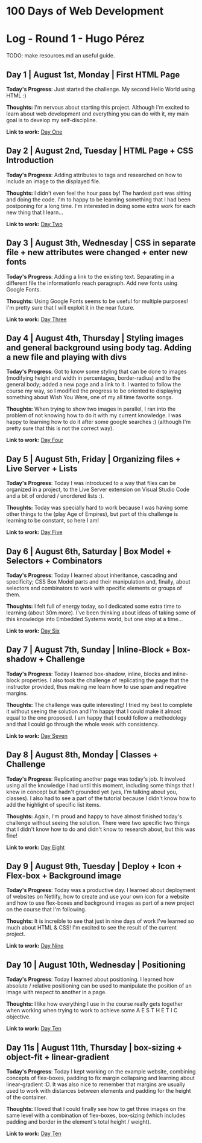 # 100 Days of Web Development

# Log - Round 1 - Hugo Pérez

TODO: make resources.md an useful guide.

## Day 1 | August 1st, Monday | First HTML Page

**Today's Progress**: Just started the challenge. My second Hello World using HTML :)

**Thoughts:** I'm nervous about starting this project. Although I'm excited to learn about web development and everything you can do with it, my main goal is to develop my self-discipline.

**Link to work:** [Day One](https://github.com/Hugondon/100-days-of-code/blob/master/Code/Days_1-5/index_day_one.html)

## Day 2 | August 2nd, Tuesday | HTML Page + CSS Introduction

**Today's Progress**: Adding attributes to tags and researched on how to include an image to the displayed file.

**Thoughts:** I didn't even feel the hour pass by! The hardest part was sitting and doing the code. I'm to happy to be learning something that I had been postponing for a long time. I'm interested in doing some extra work for each new thing that I learn...

**Link to work:** [Day Two](https://github.com/Hugondon/100-days-of-code/blob/master/Code/Days_1-5/index_day_two.html)

## Day 3 | August 3th, Wednesday | CSS in separate file + new attributes were changed + enter new fonts

**Today's Progress**: Adding a link to the existing text. Separating in a different file the informationfo reach paragraph. Add new fonts using Google Fonts.

**Thoughts:** Using Google Fonts seems to be useful for multiple purposes! I'm pretty sure that I will exploit it in the near future.

**Link to work:** [Day Three](https://github.com/Hugondon/100-days-of-code/blob/master/Code/Days_1-5/index_day_three.html)

## Day 4 | August 4th, Thursday | Styling images and general background using body tag. Adding a new file and playing with divs

**Today's Progress**: Got to know some styling that can be done to images (modifying height and width in percentages, border-radius) and to the general body; added a new page and a link to it. I wanted to follow the course my way, so I modified the progress to be oriented to displaying something about Wish You Were, one of my all time favorite songs.

**Thoughts:** When trying to show two images in parallel, I ran into the problem of not knowing how to do it with my current knowledge. I was happy to learning how to do it after some google searches :) (although I'm pretty sure that this is not the correct way).

**Link to work:** [Day Four](https://github.com/Hugondon/100-days-of-code/blob/master/Code/Days_1-5/index_day_four.html)

## Day 5 | August 5th, Friday | Organizing files + Live Server + Lists

**Today's Progress**: Today I was introduced to a way that files can be organized in a project, to the Live Server extension on Visual Studio Code and a bit of ordered / unordered lists :).

**Thoughts:** Today was specially hard to work because I was having some other things to the (play Age of Empires), but part of this challenge is learning to be constant, so here I am!

**Link to work:** [Day Five](https://github.com/Hugondon/100-days-of-code/blob/master/Code/Days_1-5/index.html)

## Day 6 | August 6th, Saturday | Box Model + Selectors + Combinators

**Today's Progress**: Today I learned about inheritance, cascading and specificity; CSS Box Model parts and their manipulation and, finally, about selectors and combinators to work with specific elements or groups of them.

**Thoughts:** I felt full of energy today, so I dedicated some extra time to learning (about 30m more). I've been thinking about ideas of taking some of this knowledge into Embedded Systems world, but one step at a time...

**Link to work:** [Day Six](https://github.com/Hugondon/100-days-of-code/blob/master/Code/Days_6-8/index.html)

## Day 7 | August 7th, Sunday | Inline-Block + Box-shadow + Challenge

**Today's Progress**: Today I learned box-shadow, inline, blocks and inline-block properties. I also took the challenge of replicating the page that the instructor provided, thus making me learn how to use span and negative margins.

**Thoughts:** The challenge was quite interesting! I tried my best to complete it without seeing the solution and I'm happy that I could make it almost equal to the one proposed. I am happy that I could follow a methodology and that I could go through the whole week with consistency.

**Link to work:** [Day Seven](https://github.com/Hugondon/100-days-of-code/blob/master/Code/Days_6-8/challenge.html)

## Day 8 | August 8th, Monday | Classes + Challenge

**Today's Progress**: Replicating another page was today's job. It involved using all the knowledge I had until this moment, including some things that I knew in concept but hadn't grounded yet (yes, I'm talking about you, classes). I also had to see a part of the tutorial because I didn't know how to add the highlight of specific list items.

**Thoughts:** Again, I'm proud and happy to have almost finished today's challenge without seeing the solution. There were two specific two things that I didn't know how to do and didn't know to research about, but this was fine!

**Link to work:** [Day Eight](https://github.com/Hugondon/100-days-of-code/blob/master/Code/Day8/index.html)

## Day 9 | August 9th, Tuesday | Deploy + Icon + Flex-box + Background image

**Today's Progress**: Today was a productive day. I learned about deployment of websites on Netlify, how to create and use your own icon for a website and how to use flex-boxes and background images as part of a new project on the course that I'm following.

**Thoughts:** It is increible to see that just in nine days of work I've learned so much about HTML & CSS! I'm excited to see the result of the current project.

**Link to work:** [Day Nine](https://github.com/Hugondon/100-days-of-code/blob/master/Code/Day9-14/index.html)

## Day 10 | August 10th, Wednesday | Positioning

**Today's Progress**: Today I learned about positioning. I learned how absolute / relative positioning can be used to manipulate the position of an image with respect to another in a page.

**Thoughts:** I like how everything I use in the course really gets together when working when trying to work to achieve some A E S T H E T I C objective.

**Link to work:** [Day Ten](https://github.com/Hugondon/100-days-of-code/blob/master/Code/Day9-14/index.html)

## Day 11s | August 11th, Thursday | box-sizing + object-fit + linear-gradient

**Today's Progress**: Today I kept working on the example website, combining concepts of flex-boxes, padding to fix margin collapsing and learning about linear-gradient :D. It was also nice to remember that margins are usually used to work with distances between elements and padding for the height of the container.

**Thoughts:** I loved that I could finally see how to get three images on the same level with a combination of flex-boxes, box-sizing (which includes padding and border in the element's total height / weight).

**Link to work:** [Day Ten](https://github.com/Hugondon/100-days-of-code/blob/master/Code/Day9-14/index.html)
